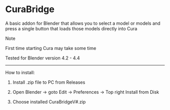 ﻿# CuraBridge

 A basic addon for Blender that allows you to select a model or models and press a single button that loads those models directly into Cura

> [!Note]
> First time starting Cura may take some time
> 
> Tested for Blender version 4.2 - 4.4

---

How to install:

1. Install .zip file to PC from Releases

2. Open Blender -> goto Edit -> Preferences -> Top right Install from Disk

3. Choose installed CuraBridgeV#.zip
